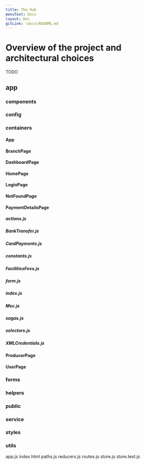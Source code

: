 ```yaml
---
title: The Hub
menuText: Docs
layout: Doc
gitLink: \docs\README.md
---
```


# Overview of the project and architectural choices

TODO

## app

### components
### config
### containers

#### App
#### BranchPage
#### DashboardPage
#### HomePage
#### LoginPage
#### NotFoundPage

#### PaymentDetailsPage

##### actions.js
##### BankTransfer.js
##### CardPayments.js
##### constants.js
##### FacilitiesFees.js
##### form.js
##### index.js
##### Msc.js
##### sagas.js
##### selectors.js
##### XMLCredentials.js

#### ProducerPage
#### UserPage

### forms
### helpers
### public
### service
### styles
### utils
app.js
index.html
paths.js
reducers.js
routes.js
store.js
store.test.js



